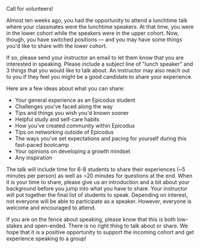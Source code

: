 Call for volunteers!

Almost ten weeks ago, you had the opportunity to attend a lunchtime talk where your classmates were the lunchtime speakers. At that time, you were in the lower cohort while the speakers were in the upper cohort. Now, though, you have switched positions — and you may have some things you'd like to share with the lower cohort.

If so, please send your instructor an email to let them know that you are interested in speaking. Please include a subject line of "lunch speaker" and 3 things that you would like to talk about. An instructor may also reach out to you if they feel you might be a good candidate to share your experience. 

Here are a few ideas about what you can share:

* Your general experience as an Epicodus student
* Challenges you've faced along the way
* Tips and things you wish you'd known sooner
* Helpful study and self-care habits
* How you've created community within Epicodus
* Tips on networking outside of Epicodus
* The ways you've set expectations and pacing for yourself during this fast-paced bootcamp
* Your opinions on developing a growth mindset
* Any inspiration

The talk will include time for 6-8 students to share their experiences (~5 minutes per person) as well as ~20 minutes for questions at the end. When it is your time to share, please give us an introduction and a bit about your background before you jump into what you have to share. Your instructor will put together the final list of students to speak. Depending on interest, not everyone will be able to participate as a speaker. However, everyone is welcome and encouraged to attend. 

If you are on the fence about speaking, please know that this is both low-stakes and open-ended. There is no right thing to talk about or share. We hope that it is a positive opportunity to support the incoming cohort and get experience speaking to a group! 
